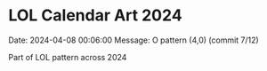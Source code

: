 # LOL Calendar Art 2024

Date: 2024-04-08 00:06:00
Message: O pattern (4,0) (commit 7/12)

Part of LOL pattern across 2024

